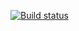 [![Build status](https://ci.appveyor.com/api/projects/status/wgy9avqqd9msk0jv?svg=true)](https://ci.appveyor.com/project/Posbon/alfacard)
